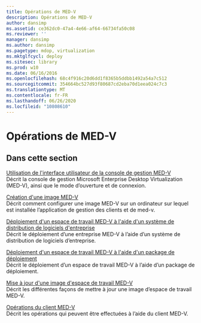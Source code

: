 ```yaml
---
title: Opérations de MED-V
description: Opérations de MED-V
author: dansimp
ms.assetid: ce362dc0-47a4-4e66-af64-66734fa50c08
ms.reviewer: ''
manager: dansimp
ms.author: dansimp
ms.pagetype: mdop, virtualization
ms.mktglfcycl: deploy
ms.sitesec: library
ms.prod: w10
ms.date: 06/16/2016
ms.openlocfilehash: 68c4f916c20d6dd1f8365b5ddbb1492a54a7c512
ms.sourcegitcommit: 354664bc527d93f80687cd2eba70d1eea024c7c3
ms.translationtype: MT
ms.contentlocale: fr-FR
ms.lasthandoff: 06/26/2020
ms.locfileid: "10808610"
---
```

# Opérations de MED-V


## Dans cette section


<a href="" id="using-the-med-v-management-console-user-interface"></a>[Utilisation de l'interface utilisateur de la console de gestion MED-V](using-the-med-v-management-console-user-interface.md)  
Décrit la console de gestion Microsoft Enterprise Desktop Virtualization (MED-V), ainsi que le mode d’ouverture et de connexion.

<a href="" id="creating-a-med-v-image"></a>[Création d'une image MED-V](creating-a-med-v-image.md)  
Décrit comment configurer une image MED-V sur un ordinateur sur lequel est installée l’application de gestion des clients et de med-v.

<a href="" id="deploying-a-med-v-workspace-using-an-enterprise-software-distribution-system"></a>[Déploiement d'un espace de travail MED-V à l'aide d'un système de distribution de logiciels d'entreprise](deploying-a-med-v-workspace-using-an-enterprise-software-distribution-system.md)  
Décrit le déploiement d’une entreprise MED-V à l’aide d’un système de distribution de logiciels d’entreprise.

<a href="" id="deploying-a-med-v-workspace-using-a-deployment-package"></a>[Déploiement d'un espace de travail MED-V à l'aide d'un package de déploiement](deploying-a-med-v-workspace-using-a-deployment-package.md)  
Décrit le déploiement d’un espace de travail MED-V à l’aide d’un package de déploiement.

<a href="" id="updating-a-med-v-workspace-image"></a>[Mise à jour d'une image d'espace de travail MED-V](updating-a-med-v-workspace-image.md)  
Décrit les différentes façons de mettre à jour une image d’espace de travail MED-V.

<a href="" id="med-v-client-operations"></a>[Opérations du client MED-V](med-v-client-operations.md)  
Décrit les opérations qui peuvent être effectuées à l’aide du client MED-V.

 

 





